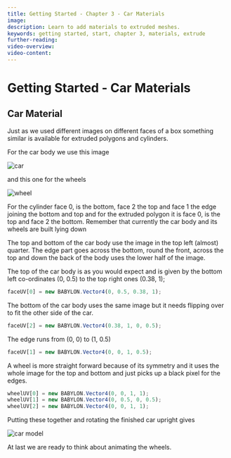 ```yaml
---
title: Getting Started - Chapter 3 - Car Materials
image:
description: Learn to add materials to extruded meshes.
keywords: getting started, start, chapter 3, materials, extrude
further-reading:
video-overview:
video-content:
---
```


# Getting Started - Car Materials

## Car Material

Just as we used different images on different faces of a box something similar is available for extruded polygons and cylinders.

For the car body we use this image

![car](/img/getstarted/car.png)

and this one for the wheels

![wheel](/img/getstarted/wheel.png)

For the cylinder face 0, is the bottom, face 2 the top and face 1 the edge joining the bottom and top and for the extruded polygon it is face 0, is the top and face 2 the bottom. Remember that currently the car body and its wheels are built lying down

The top and bottom of the car body use the image in the top left (almost) quarter. The edge part goes across the bottom, round the front, across the top and down the back of the body uses the lower half of the image.

The top of the car body is as you would expect and is given by the bottom left co-ordinates (0, 0.5) to the top right ones (0.38, 1);

```javascript
faceUV[0] = new BABYLON.Vector4(0, 0.5, 0.38, 1);
```

The bottom of the car body uses the same image but it needs flipping over to fit the other side of the car.
```javascript
faceUV[2] = new BABYLON.Vector4(0.38, 1, 0, 0.5);
```

The edge runs from (0, 0) to (1, 0.5)
```javascript
faceUV[1] = new BABYLON.Vector4(0, 0, 1, 0.5);
```

<Playground id="#KDPAQ9#12" title="Adding Materials To The Car" description="Simple demonstration of adding a material to the extruded car body." image="/img/playgroundsAndNMEs/gettingStartedCarMaterials1.jpg"/>

A wheel is more straight forward because of its symmetry and it uses the whole image for the top and bottom and just picks up a black pixel for the edges.

```javascript
wheelUV[0] = new BABYLON.Vector4(0, 0, 1, 1);
wheelUV[1] = new BABYLON.Vector4(0, 0.5, 0, 0.5);
wheelUV[2] = new BABYLON.Vector4(0, 0, 1, 1);
```
Putting these together and rotating the finished car upright gives

![car model](/img/getstarted/carmodel.png)

<Playground id="#KDPAQ9#13" title="Adding Materials To The Wheels" description="Simple demonstration of adding a material to the extruded wheels." image="/img/playgroundsAndNMEs/gettingStartedCarMaterials2.jpg"/> 

At last we are ready to think about animating the wheels.
